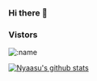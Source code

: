 ### Hi there 👋
### Vistors
![:name](https://count.getloli.com/get/@nyaasu_github?theme=rule34) 

[![Nyaasu's github stats](https://github-readme-stats.vercel.app/api?username=Nyaasu66&show_icons=true&theme=highcontrast)](https://github.com/anuraghazra/github-readme-stats)
<!--
**Nyaasu66/Nyaasu66** is a ✨ _special_ ✨ repository because its `README.md` (this file) appears on your GitHub profile.

